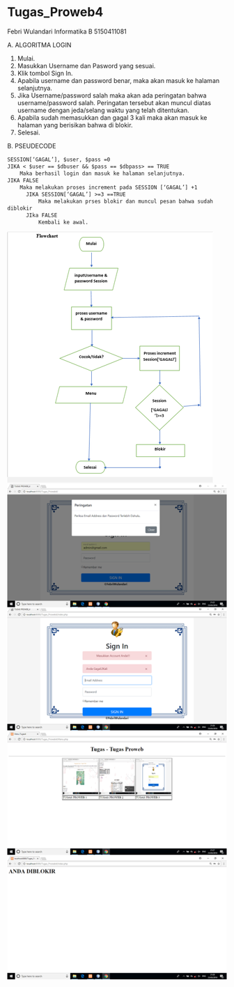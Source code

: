 # Tugas_Proweb4
Febri Wulandari
Informatika B
5150411081

A. ALGORITMA LOGIN
  1.	Mulai.
  2.	Masukkan Username dan Pasword yang sesuai.
  3.	Klik tombol Sign In.
  4.	Apabila username dan password benar, maka akan masuk ke halaman selanjutnya.
  5.	Jika Username/password salah maka akan ada peringatan bahwa username/password salah. Peringatan tersebut akan muncul diatas username        dengan jeda/selang waktu yang telah ditentukan.
  6.	Apabila sudah memasukkan dan gagal 3 kali maka akan masuk ke halaman yang berisikan bahwa di blokir.
  7.	Selesai.  
  
B. PSEUDECODE

    SESSION[‘GAGAL’], $user, $pass =0
    JIKA < $user == $dbuser && $pass == $dbpass> == TRUE
	    Maka berhasil login dan masuk ke halaman selanjutnya. 
    JIKA FALSE
	    Maka melakukan proses increment pada SESSION [‘GAGAL’] +1
	      JIKA SESSION[‘GAGAL’] >=3 ==TRUE
		      Maka melakukan prses blokir dan muncul pesan bahwa sudah diblokir
	      JIka FALSE
		      Kembali ke awal. 
         
![ss](https://github.com/Febri081/Tugas_Proweb4/blob/master/flowchart.jpg)
![ss](https://github.com/Febri081/Tugas_Proweb4/blob/master/Capture%201.PNG)
![ss](https://github.com/Febri081/Tugas_Proweb4/blob/master/Capture%202.PNG)
![ss](https://github.com/Febri081/Tugas_Proweb4/blob/master/Capture%203.PNG)
![ss](https://github.com/Febri081/Tugas_Proweb4/blob/master/Capture%204.PNG)
